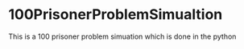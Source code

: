 # 100PrisonerProblemSimualtion
This is a 100 prisoner problem simuation which is done in the python
